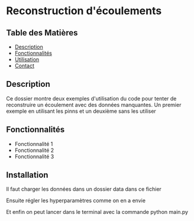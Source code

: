 # Reconstruction d'écoulements

## Table des Matières

- [Description](#description)
- [Fonctionnalités](#fonctionnalités)
- [Utilisation](#utilisation)
- [Contact](#contact)

## Description

Ce dossier montre deux exemples d'utilisation du code pour tenter de reconstruire un écoulement avec des données manquantes. Un premier exemple en utilisant les pinns et un deuxième sans les utiliser

## Fonctionnalités

- Fonctionnalité 1
- Fonctionnalité 2
- Fonctionnalité 3

## Installation

Il faut charger les données dans un dossier data dans ce fichier

Ensuite régler les hyperparamètres comme on en a envie

Et enfin on peut lancer dans le terminal avec la commande python main.py
